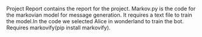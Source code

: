 Project Report contains the report for the project.
Markov.py is the code for the markovian model for message generation. It requires a text file to train the model.In the code we selected Alice in wonderland to train the bot.
Requires markovify(pip install markovify).
